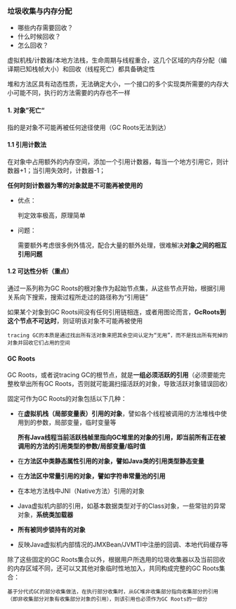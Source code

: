 ### **垃圾收集与内存分配**

- 哪些内存需要回收？
- 什么时候回收？
- 怎么回收？

虚拟机栈/计数器/本地方法栈，生命周期与线程重合，这几个区域的内存分配（编译期已知栈帧大小）和回收（线程死亡）都具备确定性

堆和方法区具有动态性质，无法确定大小，一个接口的多个实现类所需要的内存大小可能不同，执行的方法需要的内存也不一样

#### **1. 对象”死亡“**

指的是对象不可能再被任何途径使用（GC Roots无法到达）

#### **1.1 引用计数法**

在对象中占用额外的内存空间，添加一个引用计数器，每当一个地方引用它，则计数器+1；当引用失效时，计数器-1；

**任何时刻计数器为零的对象就是不可能再被使用的**

- 优点：

    判定效率极高，原理简单

- 问题：

    需要额外考虑很多例外情况，配合大量的额外处理，很难解决**对象之间的相互引用问题**

#### **1.2 可达性分析（重点）**

通过一系列称为GC Roots的根对象作为起始节点集，从这些节点开始，根据引用关系向下搜索，搜索过程所走过的路径称为“引用链”

如果某个对象到GC Roots间没有任何引用链相连，或者用图论而言，**GcRoots到这个节点不可达时**，则证明该对象不可能再被使用

    tracing GC的本质是通过找出所有活对象来把其余空间认定为“无用”，而不是找出所有死掉的对象并回收它们占用的空间

#### **GC Roots**

GC Roots，或者说tracing GC的根节点，就是**一组必须活跃的引用**（必须要能完整枚举出所有GC Roots，否则就可能漏扫描活跃的对象，导致活跃对象错误回收）

固定可作为GC Roots的对象包括以下几种：
- 在**虚拟机栈（局部变量表）引用的对象**，譬如各个线程被调用的方法堆栈中使用到的参数，局部变量，临时变量等

    **所有Java线程当前活跃栈帧里指向GC堆里的对象的引用，即当前所有正在被调用的方法的引用类型的参数/局部变量/临时值**

- 在**方法区中类静态属性引用的对象，譬如Java类的引用类型静态变量**
- 在**方法区中常量引用的对象，譬如字符串常量池的引用**
- 在本地方法栈中JNI（Native方法）引用的对象
- Java虚拟机内部的引用，如基本数据类型对于的Class对象，一些常驻的异常对象，**系统类加载器**
- **所有被同步锁持有的对象**
- 反映Java虚拟机内部情况的JMXBean/JVMTI中注册的回调、本地代码缓存等

除了这些固定的GC Roots集合以外，根据用户所选用的垃圾收集器以及当前回收的内存区域不同，还可以又其他对象临时性地加入，共同构成完整的GC Roots集合：

    基于分代式GC的部分收集做法，在执行部分收集时，从GC堆非收集部分指向收集部分的引用（即非收集部分对象有收集部分对象的引用），则该引用也必须作为GC Roots的一部分




